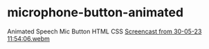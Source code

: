 # microphone-button-animated
Animated Speech Mic Button HTML CSS
[Screencast from 30-05-23 11:54:06.webm](https://github.com/arcossci/microphone-button-animated/assets/7585061/082553eb-3ebf-4e7c-a762-a3d4cc4edcfd)


